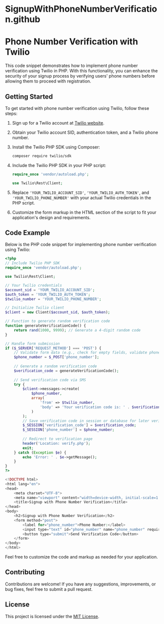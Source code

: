 # SignupWithPhoneNumberVerification.github
# Phone Number Verification with Twilio

This code snippet demonstrates how to implement phone number verification using Twilio in PHP. With this functionality, you can enhance the security of your signup process by verifying users' phone numbers before allowing them to proceed with registration.

## Getting Started

To get started with phone number verification using Twilio, follow these steps:

1. Sign up for a Twilio account at [Twilio website](https://www.twilio.com/).
2. Obtain your Twilio account SID, authentication token, and a Twilio phone number.
3. Install the Twilio PHP SDK using Composer:

   ```bash
   composer require twilio/sdk
   ```

4. Include the Twilio PHP SDK in your PHP script:

   ```php
   require_once 'vendor/autoload.php';

   use Twilio\Rest\Client;
   ```

5. Replace `'YOUR_TWILIO_ACCOUNT_SID'`, `'YOUR_TWILIO_AUTH_TOKEN'`, and `'YOUR_TWILIO_PHONE_NUMBER'` with your actual Twilio credentials in the PHP script.

6. Customize the form markup in the HTML section of the script to fit your application's design and requirements.

## Code Example

Below is the PHP code snippet for implementing phone number verification using Twilio:

```php
<?php
// Include Twilio PHP SDK
require_once 'vendor/autoload.php';

use Twilio\Rest\Client;

// Your Twilio credentials
$account_sid = 'YOUR_TWILIO_ACCOUNT_SID';
$auth_token = 'YOUR_TWILIO_AUTH_TOKEN';
$twilio_number = 'YOUR_TWILIO_PHONE_NUMBER';

// Initialize Twilio client
$client = new Client($account_sid, $auth_token);

// Function to generate random verification code
function generateVerificationCode() {
    return rand(1000, 9999); // Generate a 4-digit random code
}

// Handle form submission
if ($_SERVER['REQUEST_METHOD'] === 'POST') {
    // Validate form data (e.g., check for empty fields, validate phone number format, etc.)
    $phone_number = $_POST['phone_number'];
    
    // Generate a random verification code
    $verification_code = generateVerificationCode();
    
    // Send verification code via SMS
    try {
        $client->messages->create(
            $phone_number,
            array(
                'from' => $twilio_number,
                'body' => 'Your verification code is: ' . $verification_code
            )
        );
        // Save verification code in session or database for later verification
        $_SESSION['verification_code'] = $verification_code;
        $_SESSION['phone_number'] = $phone_number;
        
        // Redirect to verification page
        header('Location: verify.php');
        exit;
    } catch (Exception $e) {
        echo 'Error: ' . $e->getMessage();
    }
}
?>

<!DOCTYPE html>
<html lang="en">
<head>
    <meta charset="UTF-8">
    <meta name="viewport" content="width=device-width, initial-scale=1.0">
    <title>Signup with Phone Number Verification</title>
</head>
<body>
    <h2>Signup with Phone Number Verification</h2>
    <form method="post">
        <label for="phone_number">Phone Number:</label>
        <input type="text" id="phone_number" name="phone_number" required>
        <button type="submit">Send Verification Code</button>
    </form>
</body>
</html>
```

Feel free to customize the code and markup as needed for your application.

## Contributing

Contributions are welcome! If you have any suggestions, improvements, or bug fixes, feel free to submit a pull request.

## License

This project is licensed under the [MIT License](LICENSE).
